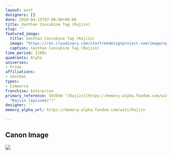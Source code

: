 ```yaml
---
layout: post
designers: []
date: 2020-04-15T07:00:00+00:00
title: Xanthan Concubine Tag (Rajiin)
slug: ''
featured_image:
  title: Xanthan Concubine Tag (Rajiin)
  image: "https://res.cloudinary.com/startrekdesignproject-com/image/upload/v1586986322/XanthanConcubineTag.png"
  caption: Xanthan Concubine Tag (Rajiin)
time_period: 2100s
quadrants: Alpha
universes:
- Prime
affiliations:
- Xanthan
types:
- Commerce
franchise: Enterprise
primary_reference: S03E04 "[Rajiin](https://memory-alpha.fandom.com/wiki/Rajiin_(episode)
  "Rajiin (episode)")"
designer: ''
memory_alpha_url: https://memory-alpha.fandom.com/wiki/Rajiin

---
```

## Canon Image

![](https://res.cloudinary.com/startrekdesignproject-com/image/upload/v1586986322/XanthanConcubineTag_Rajiin.jpg)